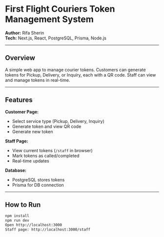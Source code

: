 # First Flight Couriers Token Management System

**Author:** Rifa Sherin  
**Tech:** Next.js, React, PostgreSQL, Prisma, Node.js  

---

## Overview
A simple web app to manage courier tokens. Customers can generate tokens for Pickup, Delivery, or Inquiry, each with a QR code. Staff can view and manage tokens in real-time.  

---

## Features
**Customer Page:**  
- Select service type (Pickup, Delivery, Inquiry)  
- Generate token and view QR code  
- Generate new token  

**Staff Page:**  
- View current tokens (`/staff` in browser)  
- Mark tokens as called/completed  
- Real-time updates  

**Database:**  
- PostgreSQL stores tokens  
- Prisma for DB connection

---

## How to Run
```bash
npm install
npm run dev
Open http://localhost:3000
Staff page: http://localhost:3000/staff
